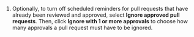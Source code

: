1. Optionally, to turn off scheduled reminders for pull requests that have already been reviewed and approved, select **Ignore approved pull requests**. Then, click **Ignore with 1 or more approvals** to choose how many approvals a pull request must have to be ignored.
